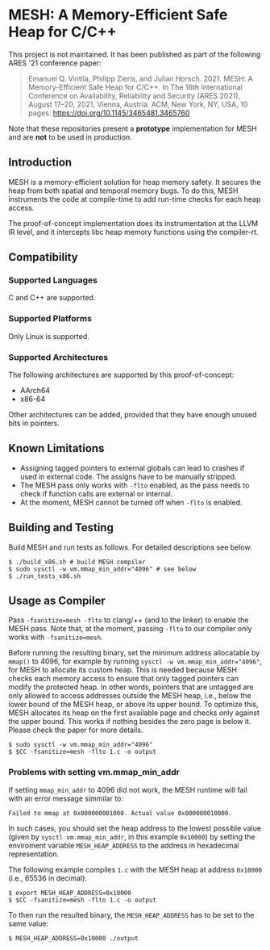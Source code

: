 # MESH: A Memory-Efficient Safe Heap for C/C++

This project is not maintained. It has been published as part of the following ARES '21 conference paper:

> Emanuel Q. Vintila, Philipp Zieris, and Julian Horsch. 2021. MESH: A
> Memory-Efficient Safe Heap for C/C++. In The 16th International Conference
> on Availability, Reliability and Security (ARES 2021), August 17–20, 2021,
> Vienna, Austria. ACM, New York, NY, USA, 10 pages. https://doi.org/10.1145/3465481.3465760

Note that these repositories present a **prototype** implementation for MESH 
and are **not** to be used in production.

## Introduction
MESH is a memory-efficient solution for heap memory safety. It secures the heap from both
spatial and temporal memory bugs. To do this, MESH instruments the code at compile-time to add 
run-time checks for each heap access.

The proof-of-concept implementation does its instrumentation at the LLVM IR level, and it intercepts
libc heap memory functions using the compiler-rt. 

## Compatibility

### Supported Languages

C and C++ are supported.

### Supported Platforms

Only Linux is supported.

### Supported Architectures

The following architectures are supported by this proof-of-concept:

* AArch64
* x86-64 

Other architectures can be added, provided that they have enough unused bits in pointers.

## Known Limitations

- Assigning tagged pointers to external globals can lead to crashes if used in external code. The assigns have to be manually stripped.
- The MESH pass only works with `-flto` enabled, as the pass needs to check if function calls are external or internal.
- At the moment, MESH cannot be turned off when `-flto` is enabled.

## Building and Testing

Build MESH and run tests as follows. For detailed descriptions see below.

```console
$ ./build_x86.sh # build MESH compiler
$ sudo sysctl -w vm.mmap_min_addr="4096" # see below
$ ./run_tests_x86.sh
```

## Usage as Compiler

Pass `-fsanitize=mesh -flto` to clang/++ (and to the linker) to enable the MESH pass.
Note that, at the moment, passing `-flto` to our compiler only works with `-fsanitize=mesh`.

Before running the resulting binary, set the minimum address allocatable by `mmap()` to 4096, for example by running 
`sysctl -w vm.mmap_min_addr="4096"`, for MESH to allocate its custom heap.
This is needed because MESH checks each memory access to ensure that only tagged pointers can modify the protected heap.
In other words, pointers that are untagged are only allowed to access addresses outside the MESH heap, i.e., below the lower bound of
the MESH heap, or above its upper bound. To optimize this, MESH allocates its heap on the first available page and checks only against the upper bound.
This works if nothing besides the zero page is below it. Please check the paper for more details.

```console
$ sudo sysctl -w vm.mmap_min_addr="4096"
$ $CC -fsanitize=mesh -flto 1.c -o output
```

### Problems with setting vm.mmap_min_addr

If setting `mmap_min_addr` to 4096 did not work, the MESH runtime will fail with an error message simmilar to:
```
Failed to mmap at 0x000000001000. Actual value 0x000000010000.
```

In such cases, you should set the heap address to the lowest possible value (given by `sysctl vm.mmap_min_addr`, in this example `0x10000`) by setting the
enviroment variable `MESH_HEAP_ADDRESS` to the address in hexadecimal representation.

The following example compiles `1.c` with the MESH heap at address `0x10000` (i.e., 65536 in decimal):
```console
$ export MESH_HEAP_ADDRESS=0x10000
$ $CC -fsanitize=mesh -flto 1.c -o output
```

To then run the resulted binary, the `MESH_HEAP_ADDRESS` has to be set to the same value:
```console
$ MESH_HEAP_ADDRESS=0x10000 ./output
```
